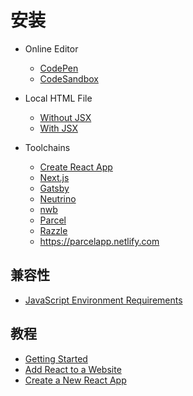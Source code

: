 # 安装

- Online Editor

    - [CodePen](https://codepen.io/pen?&editable=true&editors=0010)
    - [CodeSandbox](https://codesandbox.io/s/new)

- Local HTML File

    - [Without JSX](./without-jsx.html)
    - [With JSX](./with-jsx.html)

- Toolchains

    - [Create React App](https://github.com/facebook/create-react-app)
    - [Next.js](https://nextjs.org/)
    - [Gatsby](https://www.gatsbyjs.org/)
    - [Neutrino](https://neutrinojs.org/)
    - [nwb](https://github.com/insin/nwb)
    - [Parcel](https://parceljs.org/)
    - [Razzle](https://github.com/jaredpalmer/razzle)
    - https://parcelapp.netlify.com

## 兼容性

- [JavaScript Environment Requirements](https://reactjs.org/docs/javascript-environment-requirements.html)

## 教程

- [Getting Started](https://reactjs.org/docs/getting-started.html)
- [Add React to a Website](https://reactjs.org/docs/add-react-to-a-website.html)
- [Create a New React App](https://reactjs.org/docs/create-a-new-react-app.html)
